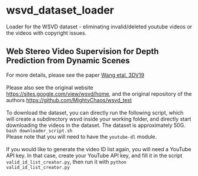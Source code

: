 # wsvd_dataset_loader
Loader for the WSVD dataset - eliminating invalid/deleted youtube videos or the videos with copyright issues.

## Web Stereo Video Supervision for Depth Prediction from Dynamic Scenes
For more details, please see the paper [Wang etal. 3DV19](https://arxiv.org/pdf/1904.11112.pdf)
<br>
<br>
Please also see the original website https://sites.google.com/view/wsvd/home, and the original repository of the authors https://github.com/MightyChaos/wsvd_test
<br>
<br>
To download the dataset, you can directly run the following script, which will create a subdirectory wsvd inside your working folder, and directly start downloading the videos in the dataset. The dataset is approximately 50G.
<code>bash downloader_script.sh</code>
<br>Please note that you will need to have the <code>youtube-dl</code> module. 
<br>
<br>
If you would like to generate the video ID list again, you will need a YouTube API key. In that case, create your YouTube API key, and fill it in the script <code>valid_id_list_creator.py</code>, then run it with <code>python valid_id_list_creator.py</code>

